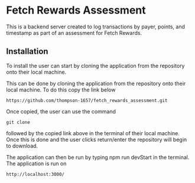 # Fetch Rewards Assessment

This is a backend server created to log transactions by payer, points, and timestamp as part of an assessment for Fetch Rewards.

## Installation

To install the user can start by cloning the application from the repository onto their local machine.

This can be done by cloning the application from the repository onto their local machine. To do this copy the link below

```
https://github.com/thompson-1657/fetch_rewards_assessment.git
```

Once copied, the user can use the command

```
git clone
```

followed by the copied link above in the terminal of their local machine. Once this is done and the user clicks return/enter the repository will begin to download.

The application can then be run by typing npm run devStart in the terminal. The application is run on

```
http://localhost:3000/
```

